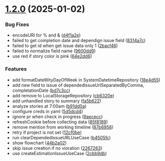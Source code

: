 # [1.2.0](https://github.com/HiromiShikata/npm-cli-github-issue-tower-defence-management/compare/v1.1.0...v1.2.0) (2025-01-02)


### Bug Fixes

* encodeURI for % and & ([d4f1a2e](https://github.com/HiromiShikata/npm-cli-github-issue-tower-defence-management/commit/d4f1a2ea4e67b31b14a10ed866d6ea6aef5f133f))
* failed to get completion date and dependign issue field ([8314a7c](https://github.com/HiromiShikata/npm-cli-github-issue-tower-defence-management/commit/8314a7c61e5a549370fa96554be1e1be9d275890))
* failed to get id when get issue data only 1 ([2bacf46](https://github.com/HiromiShikata/npm-cli-github-issue-tower-defence-management/commit/2bacf4677caca918dda7e654d9d944879848611f))
* failed to normalize field name ([9600dd9](https://github.com/HiromiShikata/npm-cli-github-issue-tower-defence-management/commit/9600dd9dd243a459bf123446898a4dee171e3fe1))
* use red if story color is pink ([64e2dd6](https://github.com/HiromiShikata/npm-cli-github-issue-tower-defence-management/commit/64e2dd6a95e00031fe6776456fbc4052128d600e))


### Features

* add formatDateWityDayOfWeek in SystemDatetimeRepository ([18e4d55](https://github.com/HiromiShikata/npm-cli-github-issue-tower-defence-management/commit/18e4d559e802be47e54005f6488d6f4f3747a6bc))
* add new field to issue of dependedIssueUrlSeparatedByComma, completationDate ([bd7c3cc](https://github.com/HiromiShikata/npm-cli-github-issue-tower-defence-management/commit/bd7c3cc368c71de7287823baa0c0d0006bd8256e))
* add remove to LocalStorageRepository ([cb6320e](https://github.com/HiromiShikata/npm-cli-github-issue-tower-defence-management/commit/cb6320eab34caeeafd6cf5a661d6784a8bb7a299))
* add unhandled story to summary ([fa5b622](https://github.com/HiromiShikata/npm-cli-github-issue-tower-defence-management/commit/fa5b622b2eafcc70e78a8755bfb909993c87e552))
* analyze stories at 7:00am ([b91dd0a](https://github.com/HiromiShikata/npm-cli-github-issue-tower-defence-management/commit/b91dd0afbbcd782a5d19080c17da19d7f356b117))
* configure creds in yaml ([5d5dcd4](https://github.com/HiromiShikata/npm-cli-github-issue-tower-defence-management/commit/5d5dcd411f93758e8122f629d14c38215cdbf7da))
* ignore pr when check in progress ([9aececc](https://github.com/HiromiShikata/npm-cli-github-issue-tower-defence-management/commit/9aececc82dfadda71182fcc18e615ef78bf8a696))
* refreshCookie before collecting data ([85f8189](https://github.com/HiromiShikata/npm-cli-github-issue-tower-defence-management/commit/85f8189042b30b1f7393e852e81434a5fb50499b))
* remove mention from working timeline ([87b6958](https://github.com/HiromiShikata/npm-cli-github-issue-tower-defence-management/commit/87b69581811167c4966e9fe6892bc21aa81f8785))
* retry if project is not set ([12cf0be](https://github.com/HiromiShikata/npm-cli-github-issue-tower-defence-management/commit/12cf0bed4a2e394c048d6d6e63a4b900e020e59a))
* run clearDependedIssueURLUseCase ([b4505fc](https://github.com/HiromiShikata/npm-cli-github-issue-tower-defence-management/commit/b4505fcb81cdee4fd9283941e5f27a7425bf64f1))
* show flowchart ([44b2a02](https://github.com/HiromiShikata/npm-cli-github-issue-tower-defence-management/commit/44b2a0259ef72b650e19a894b8170346559c7722))
* skip issue creation if no vioration ([2267263](https://github.com/HiromiShikata/npm-cli-github-issue-tower-defence-management/commit/22672632609b4f06f0b516e98084674439431ac9))
* use createEstimationIssueUseCase ([2cbb9db](https://github.com/HiromiShikata/npm-cli-github-issue-tower-defence-management/commit/2cbb9db3c09a3ca37b4d273c55adb23d04fff40c))
